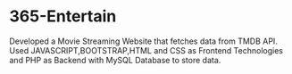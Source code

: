 # 365-Entertain
Developed a Movie Streaming Website that fetches data from TMDB API. Used JAVASCRIPT,BOOTSTRAP,HTML and CSS as Frontend Technologies and PHP as Backend with MySQL Database to store data.
